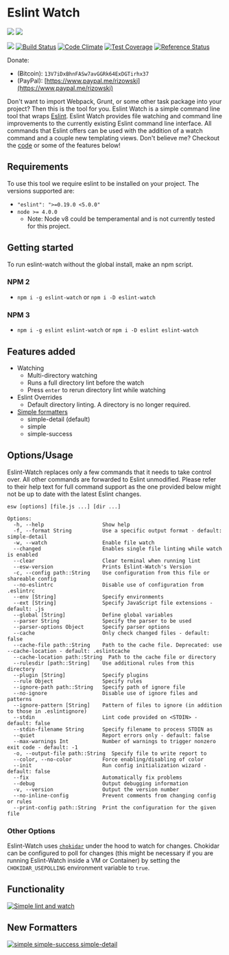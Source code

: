 # Eslint Watch
[![](https://nodei.co/npm/eslint-watch.png?downloads=true&downloadRank=true&stars=true)](https://www.npmjs.com/package/eslint-watch) [![](https://nodei.co/npm-dl/eslint-watch.png?months=6&height=3)](https://www.npmjs.com/package/eslint-watch)

[![](https://img.shields.io/badge/release-notes-blue.svg)](https://github.com/rizowski/eslint-watch/releases/latest)
[![Build Status](https://travis-ci.org/rizowski/eslint-watch.svg?branch=master)](https://travis-ci.org/rizowski/eslint-watch)
[![Code Climate](https://codeclimate.com/github/rizowski/eslint-watch/badges/gpa.svg)](https://codeclimate.com/github/rizowski/eslint-watch)
[![Test Coverage](https://codeclimate.com/github/rizowski/eslint-watch/badges/coverage.svg)](https://codeclimate.com/github/rizowski/eslint-watch/coverage)
[![Reference Status](https://www.versioneye.com/nodejs/eslint-watch/reference_badge.svg?style=flat-square)](https://www.versioneye.com/nodejs/eslint-watch/references)

Donate:
  - (Ƀitcoin): `13V7iDxBhnFASw7avGGRk64ExDGTirhx37`
  - (PayPal): [https://www.paypal.me/rizowski](https://www.paypal.me/rizowski)

Don't want to import Webpack, Grunt, or some other task package into your project? Then this is the tool for you.
Eslint Watch is a simple command line tool that wraps [Eslint](https://www.npmjs.com/package/eslint). Eslint Watch provides file watching and command line improvements to the currently existing Eslint command line interface. All commands that Eslint offers can be used with the addition of a watch command and a couple new templating views. Don't believe me? Checkout the [code](https://github.com/rizowski/eslint-watch) or some of the features below!

## Requirements
To use this tool we require eslint to be installed on your project. The versions supported are:
  - `"eslint": ">=0.19.0 <5.0.0"`
  - `node >= 4.0.0`
    - Note: Node v8 could be temperamental and is not currently tested for this project.

## Getting started
To run eslint-watch without the global install, make an npm script.

### NPM 2
  - `npm i -g eslint-watch` or `npm i -D eslint-watch`

### NPM 3
  - `npm i -g eslint eslint-watch` or `npm i -D eslint eslint-watch`

## Features added
  - Watching
    - Multi-directory watching
    - Runs a full directory lint before the watch
    - Press `enter` to rerun directory lint while watching
  - Eslint Overrides
    - Default directory linting. A directory is no longer required.
  - [Simple formatters](#new-formatters)
    - simple-detail (default)
    - simple
    - simple-success

## Options/Usage
Eslint-Watch replaces only a few commands that it needs to take control over. All other commands are forwarded to Eslint unmodified. Please refer to their help text for full command support as the one provided below might not be up to date with the latest Eslint changes.
```
esw [options] [file.js ...] [dir ...]

Options:
  -h, --help                   Show help
  -f, --format String          Use a specific output format - default: simple-detail
  -w, --watch                  Enable file watch
  --changed                    Enables single file linting while watch is enabled
  --clear                      Clear terminal when running lint
  --esw-version                Prints Eslint-Watch's Version
  -c, --config path::String    Use configuration from this file or shareable config
  --no-eslintrc                Disable use of configuration from .eslintrc
  --env [String]               Specify environments
  --ext [String]               Specify JavaScript file extensions - default: .js
  --global [String]            Define global variables
  --parser String              Specify the parser to be used
  --parser-options Object      Specify parser options
  --cache                      Only check changed files - default: false
  --cache-file path::String    Path to the cache file. Deprecated: use --cache-location - default: .eslintcache
  --cache-location path::String  Path to the cache file or directory
  --rulesdir [path::String]    Use additional rules from this directory
  --plugin [String]            Specify plugins
  --rule Object                Specify rules
  --ignore-path path::String   Specify path of ignore file
  --no-ignore                  Disable use of ignore files and patterns
  --ignore-pattern [String]    Pattern of files to ignore (in addition to those in .eslintignore)
  --stdin                      Lint code provided on <STDIN> - default: false
  --stdin-filename String      Specify filename to process STDIN as
  --quiet                      Report errors only - default: false
  --max-warnings Int           Number of warnings to trigger nonzero exit code - default: -1
  -o, --output-file path::String  Specify file to write report to
  --color, --no-color          Force enabling/disabling of color
  --init                       Run config initialization wizard - default: false
  --fix                        Automatically fix problems
  --debug                      Output debugging information
  -v, --version                Output the version number
  --no-inline-config           Prevent comments from changing config or rules
  --print-config path::String  Print the configuration for the given file
```

### Other Options

Eslint-Watch uses [`chokidar`](https://github.com/paulmillr/chokidar) under the hood to watch for changes. Chokidar can be configured to poll for changes (this might be necessary if you are running Eslint-Watch inside a VM or Container) by setting the `CHOKIDAR_USEPOLLING` environment variable to `true`.

## Functionality
[![Simple lint and watch](http://i.imgur.com/Sa6P36F.gif)](https://asciinema.org/a/byo40shx39nbiw54zwf4nv94j)

## New Formatters
[![simple simple-success simple-detail](http://i.imgur.com/m757NwM.png)](http://i.imgur.com/m757NwM.png)
